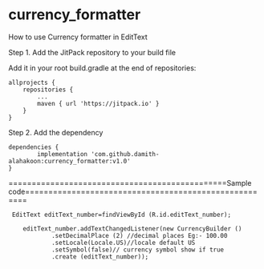 # currency_formatter

How to use Currency formatter in  EditText

Step 1. Add the JitPack repository to your build file

Add it in your root build.gradle at the end of repositories:

	allprojects {
		repositories {
			...
			maven { url 'https://jitpack.io' }
		}
	}
Step 2. Add the dependency

	dependencies {
	        implementation 'com.github.damith-alahakoon:currency_formatter:v1.0'
	}
  
  ===============================================Sample code======================================================
  
     EditText editText_number=findViewById (R.id.editText_number);
        
        editText_number.addTextChangedListener(new CurrencyBuilder ()
                .setDecimalPlace (2) //decimal places Eg:- 100.00
                .setLocale(Locale.US)//locale default US
                .setSymbol(false)// currency symbol show if true 
                .create (editText_number));
